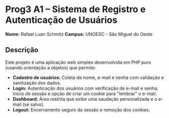 # Prog3 A1 – Sistema de Registro e Autenticação de Usuários

**Nome:** Rafael Luan Schmitz
**Campus:** UNOESC - São Miguel do Oeste

## Descrição
Este projeto é uma aplicação web simples desenvolvida em PHP puro (usando orientação a objetos) que permite:
- **Cadastro de usuários:** Coleta de nome, e-mail e senha com validação e sanitização dos dados.
- **Login:** Autenticação dos usuários com verificação de e-mail e senha, início de sessão e opção de criar um cookie para "lembrar" o e-mail.
- **Dashboard:** Área restrita que exibe uma saudação personalizada e o e-mail (se salvo).
- **Logout:** Encerramento seguro da sessão e remoção dos cookies.
